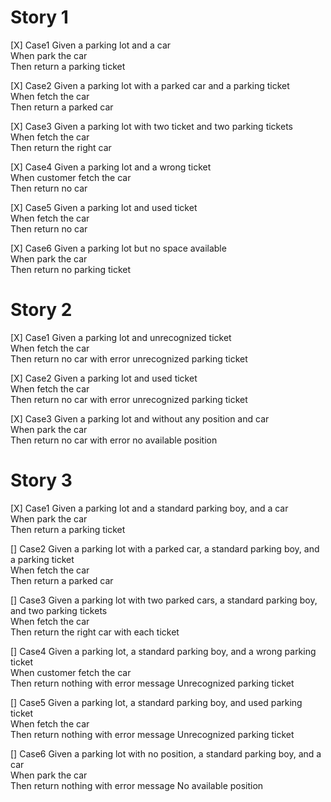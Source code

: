 # Story 1
[X] Case1
    Given a parking lot and a car  
    When park the car  
    Then return a parking ticket  

[X] Case2
    Given a parking lot with a parked car and a parking ticket  
    When fetch the car  
    Then return a parked car  

[X] Case3
    Given a parking lot with two ticket and two parking tickets  
    When fetch the car  
    Then return the right car  

[X] Case4
    Given a parking lot and a wrong ticket  
    When customer fetch the car  
    Then return no car

[X] Case5
    Given a parking lot and used ticket  
    When fetch the car  
    Then return no car  

[X] Case6
    Given a parking lot but no space available  
    When park the car  
    Then return no parking ticket 

# Story 2
[X] Case1
    Given a parking lot and unrecognized ticket  
    When fetch the car  
    Then return no car with error unrecognized parking ticket  

[X] Case2
    Given a parking lot and used ticket  
    When fetch the car  
    Then return no car with error unrecognized parking ticket 

[X] Case3
    Given a parking lot and without any position and car  
    When park the car  
    Then return no car with error no available position

# Story 3
[X] Case1
Given a parking lot and a standard parking boy, and a car  
When park the car  
Then return a parking ticket

[] Case2
Given a parking lot with a parked car, a standard parking boy, and a parking ticket  
When fetch the car  
Then return a parked car

[] Case3
Given a parking lot with two parked cars, a standard parking boy, and two parking tickets  
When fetch the car  
Then return the right car with each ticket

[] Case4
Given a parking lot, a standard parking boy, and a wrong parking ticket  
When customer fetch the car  
Then return nothing with error message Unrecognized parking ticket

[] Case5
Given a parking lot, a standard parking boy, and used parking ticket  
When fetch the car  
Then return nothing with error message Unrecognized parking ticket

[] Case6
Given a parking lot with no  position, a standard parking boy, and a car  
When park the car  
Then return nothing with error message No available position